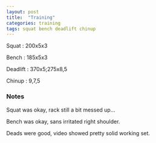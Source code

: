 ```yaml
---
layout: post
title:  "Training"
categories: training
tags: squat bench deadlift chinup
---
```


Squat       :   200x5x3

Bench       :   185x5x3

Deadlift    :   370x5;275x8,5

Chinup      :   9,7,5

### Notes

Squat was okay, rack still a bit messed up...

Bench was okay, sans irritated right shoulder.

Deads were good, video showed pretty solid working set.
